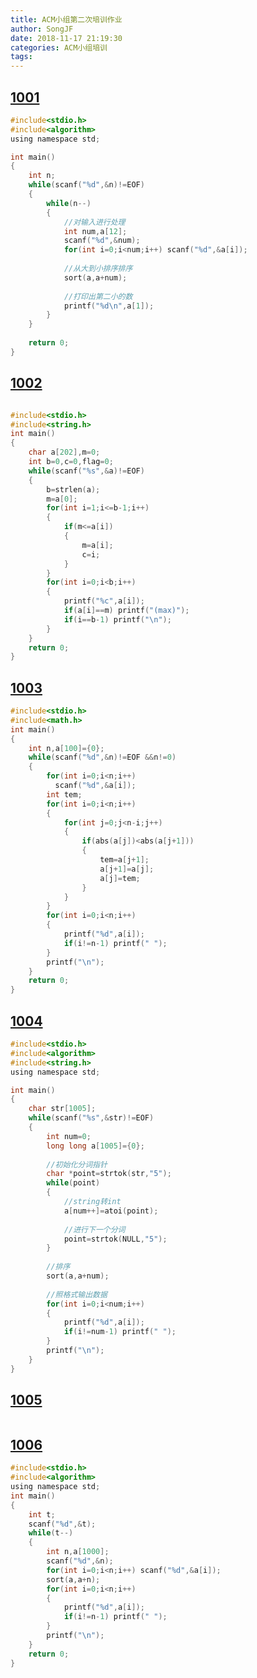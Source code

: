 ```yaml
---
title: ACM小组第二次培训作业
author: SongJF
date: 2018-11-17 21:19:30
categories: ACM小组培训
tags:
---
```


## [1001](http://acm.hdu.edu.cn/diy/diy_previewproblem.php?cid=34364&pid=1001)
```c
#include<stdio.h>
#include<algorithm>
using namespace std;

int main()
{
	int n;
	while(scanf("%d",&n)!=EOF)
	{
		while(n--)
		{
			//对输入进行处理 
			int num,a[12];
			scanf("%d",&num);
			for(int i=0;i<num;i++) scanf("%d",&a[i]);
			
			//从大到小排序排序 
			sort(a,a+num);
			
			//打印出第二小的数 
			printf("%d\n",a[1]);
		}
	}
	
	return 0;
} 
```

## [1002](http://acm.hdu.edu.cn/diy/diy_previewproblem.php?cid=34364&pid=1002)
```c

#include<stdio.h>
#include<string.h>
int main()
{
    char a[202],m=0;
    int b=0,c=0,flag=0;
    while(scanf("%s",&a)!=EOF)
    {
        b=strlen(a);
        m=a[0];
        for(int i=1;i<=b-1;i++)
        {
            if(m<=a[i])
            {
                m=a[i];
                c=i;
            }        
        }
        for(int i=0;i<b;i++)
        {
            printf("%c",a[i]);
            if(a[i]==m) printf("(max)");
            if(i==b-1) printf("\n");
        }
    }
    return 0;
} 
```

## [1003](http://acm.hdu.edu.cn/diy/diy_previewproblem.php?cid=34364&pid=1003)
```c
#include<stdio.h>
#include<math.h>
int main()
{
    int n,a[100]={0};
    while(scanf("%d",&n)!=EOF &&n!=0)
    {
        for(int i=0;i<n;i++)
          scanf("%d",&a[i]);
        int tem;
        for(int i=0;i<n;i++)
        {
            for(int j=0;j<n-i;j++)
            {
                if(abs(a[j])<abs(a[j+1])) 
                {
                    tem=a[j+1];
                    a[j+1]=a[j];
                    a[j]=tem;
                }
            }
        }
        for(int i=0;i<n;i++)
        {
            printf("%d",a[i]);
            if(i!=n-1) printf(" "); 
        }
        printf("\n");
    }
    return 0;
}
```

## [1004](http://acm.hdu.edu.cn/diy/diy_previewproblem.php?cid=34364&pid=1004)
```c
#include<stdio.h>
#include<algorithm>
#include<string.h>
using namespace std;

int main()
{
	char str[1005];
	while(scanf("%s",&str)!=EOF)
	{
		int num=0;
		long long a[1005]={0};
		
		//初始化分词指针 
		char *point=strtok(str,"5");
		while(point)
		{
			//string转int 
			a[num++]=atoi(point);
			
			//进行下一个分词
			point=strtok(NULL,"5");
		}
		
		//排序 
		sort(a,a+num);
		
		//照格式输出数据 
		for(int i=0;i<num;i++) 
		{
			printf("%d",a[i]);
			if(i!=num-1) printf(" ");
		}
		printf("\n");
	}
}
```

## [1005](http://acm.hdu.edu.cn/diy/diy_previewproblem.php?cid=34364&pid=1005)
```c

```

## [1006](http://acm.hdu.edu.cn/diy/diy_previewproblem.php?cid=34364&pid=1006)
```c
#include<stdio.h>
#include<algorithm>
using namespace std;
int main()
{
    int t;
    scanf("%d",&t);
    while(t--)
    {
        int n,a[1000];
        scanf("%d",&n);
        for(int i=0;i<n;i++) scanf("%d",&a[i]);
        sort(a,a+n);
        for(int i=0;i<n;i++) 
        {
            printf("%d",a[i]);
            if(i!=n-1) printf(" ");
        }
        printf("\n");
    }
    return 0;
}
```